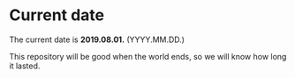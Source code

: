 # Current date

The current date is **2019.08.01.** (YYYY.MM.DD.)

This repository will be good when the world ends, so we will know how long it lasted.